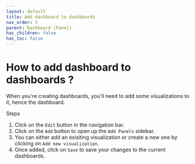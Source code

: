 ```yaml
---
layout: default
title: Add dashboard to dashboards
nav_order: 3
parent: Dashboard (Panel)
has_children: false
has_toc: false
---
```


# How to add dashboard to dashboards ?

When you're creating dashboards, you'll need to add some visualizations to it, hence the
dashboard.

Steps
1. Click on the `Edit` button in the navigation bar.
2. Click on the `Add` button to open up the `Add Panels` sidebar.
3. You can either add an exisiting visualization or create a new one by clicking on `Add
   new visualization`.
4. Once added, click on `Save` to save your changes to the current dashboards.